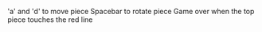 'a' and 'd' to move piece
 Spacebar to rotate piece
 Game over when the top piece touches the red line
